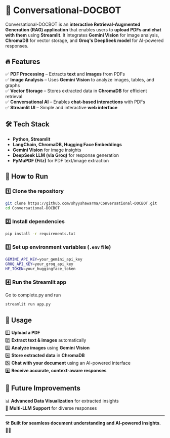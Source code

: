 # 🚀 Conversational-DOCBOT  

Conversational-DOCBOT is an **interactive Retrieval-Augmented Generation (RAG) application** that enables users to **upload PDFs and chat with them** using **Streamlit**. It integrates **Gemini Vision** for image analysis, **ChromaDB** for vector storage, and **Groq's DeepSeek model** for AI-powered responses.  


## 🔥 Features  

✅ **PDF Processing** – Extracts **text** and **images** from PDFs  
✅ **Image Analysis** – Uses **Gemini Vision** to analyze images, tables, and graphs  
✅ **Vector Storage** – Stores extracted data in **ChromaDB** for efficient retrieval  
✅ **Conversational AI** – Enables **chat-based interactions** with PDFs  
✅ **Streamlit UI** – Simple and interactive **web interface**  



## 🛠️ Tech Stack  

- **Python, Streamlit**  
- **LangChain, ChromaDB, Hugging Face Embeddings**  
- **Gemini Vision** for image insights  
- **DeepSeek LLM (via Groq)** for response generation  
- **PyMuPDF (Fitz)** for PDF text/image extraction  



## 🚀 How to Run  

### 1️⃣ Clone the repository  
```bash
git clone https://github.com/shyyshawarma/Conversational-DOCBOT.git  
cd Conversational-DOCBOT  
```  

### 2️⃣ Install dependencies  
```bash
pip install -r requirements.txt  
```  

### 3️⃣ Set up environment variables (`.env` file)  
```bash
GEMINI_API_KEY=your_gemini_api_key  
GROQ_API_KEY=your_groq_api_key  
HF_TOKEN=your_huggingface_token  
```  

### 4️⃣ Run the Streamlit app  
Go to complete.py and run 
```bash
streamlit run app.py  
```  



## 📌 Usage  

1️⃣ **Upload a PDF**  
2️⃣ **Extract text & images** automatically  
3️⃣ **Analyze images** using **Gemini Vision**  
4️⃣ **Store extracted data** in **ChromaDB**  
5️⃣ **Chat with your document** using an AI-powered interface  
6️⃣ **Receive accurate, context-aware responses**  



## 🎯 Future Improvements  

📊 **Advanced Data Visualization** for extracted insights  
🤖 **Multi-LLM Support** for diverse responses  

---

🛠 **Built for seamless document understanding and AI-powered insights.** 🚀✨  
